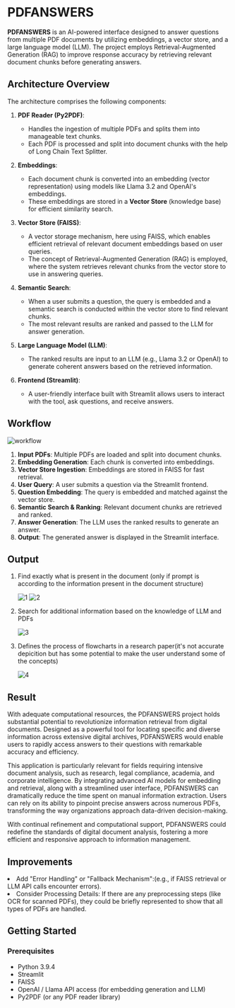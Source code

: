 
# PDFANSWERS
**PDFANSWERS** is an AI-powered interface designed to answer questions from multiple PDF documents by utilizing embeddings, a vector store, and a large language model (LLM). The project employs Retrieval-Augmented Generation (RAG) to improve response accuracy by retrieving relevant document chunks before generating answers.

## Architecture Overview

The architecture comprises the following components:

1. **PDF Reader (Py2PDF)**: 
   - Handles the ingestion of multiple PDFs and splits them into manageable text chunks.
   - Each PDF is processed and split into document chunks with the help of Long Chain Text Splitter.

2. **Embeddings**:
   - Each document chunk is converted into an embedding (vector representation) using models like Llama 3.2 and OpenAI's embeddings.
   - These embeddings are stored in a **Vector Store** (knowledge base) for efficient similarity search.

3. **Vector Store (FAISS)**:
   - A vector storage mechanism, here using FAISS, which enables efficient retrieval of relevant document embeddings based on user queries.
   - The concept of Retrieval-Augmented Generation (RAG) is employed, where the system retrieves relevant chunks from the vector store to use in answering queries.

4. **Semantic Search**:
   - When a user submits a question, the query is embedded and a semantic search is conducted within the vector store to find relevant chunks.
   - The most relevant results are ranked and passed to the LLM for answer generation.

5. **Large Language Model (LLM)**:
   - The ranked results are input to an LLM (e.g., Llama 3.2 or OpenAI) to generate coherent answers based on the retrieved information.

6. **Frontend (Streamlit)**:
   - A user-friendly interface built with Streamlit allows users to interact with the tool, ask questions, and receive answers.

## Workflow


![workflow](https://github.com/user-attachments/assets/c94cb17a-cbff-4b09-bab2-1d3074c9ee13)


1. **Input PDFs**: Multiple PDFs are loaded and split into document chunks.
2. **Embedding Generation**: Each chunk is converted into embeddings.
3. **Vector Store Ingestion**: Embeddings are stored in FAISS for fast retrieval.
4. **User Query**: A user submits a question via the Streamlit frontend.
5. **Question Embedding**: The query is embedded and matched against the vector store.
6. **Semantic Search & Ranking**: Relevant document chunks are retrieved and ranked.
7. **Answer Generation**: The LLM uses the ranked results to generate an answer.
8. **Output**: The generated answer is displayed in the Streamlit interface.

## Output 
1. Find exactly what is present in the document (only if prompt is according to the information present in the document structure)
   
   ![1](https://github.com/user-attachments/assets/2368de4e-66a8-48f9-8a6f-5fbb18247baf)
   ![2](https://github.com/user-attachments/assets/4680a00a-f3bc-402c-b89b-f5ed616f97a5)
   
2. Search for additional information based on the knowledge of LLM and PDFs
   
   ![3](https://github.com/user-attachments/assets/4671627f-5a8a-42af-8660-ac74ed77fccc)
   
3. Defines the process of flowcharts in a research paper(it's not accurate depicition but has some potential to make the user understand some of the concepts)
   
   ![4](https://github.com/user-attachments/assets/53f15240-f80e-497b-9cca-fa12e1135f38)

## Result 
With adequate computational resources, the PDFANSWERS project holds substantial potential to revolutionize information retrieval from digital documents. Designed as a powerful tool for locating specific and diverse information across extensive digital archives, PDFANSWERS would enable users to rapidly access answers to their questions with remarkable accuracy and efficiency.

This application is particularly relevant for fields requiring intensive document analysis, such as research, legal compliance, academia, and corporate intelligence. By integrating advanced AI models for embedding and retrieval, along with a streamlined user interface, PDFANSWERS can dramatically reduce the time spent on manual information extraction. Users can rely on its ability to pinpoint precise answers across numerous PDFs, transforming the way organizations approach data-driven decision-making.

With continual refinement and computational support, PDFANSWERS could redefine the standards of digital document analysis, fostering a more efficient and responsive approach to information management.

## Improvements
<li>Add "Error Handling" or "Fallback Mechanism":(e.g., if FAISS retrieval or LLM API calls encounter errors).</li>
<li>Consider Processing Details: If there are any preprocessing steps (like OCR for scanned PDFs), they could be briefly represented to show that all types of PDFs are handled.</li>

## Getting Started

### Prerequisites

- Python 3.9.4
- Streamlit
- FAISS
- OpenAI / Llama API access (for embedding generation and LLM)
- Py2PDF (or any PDF reader library)



